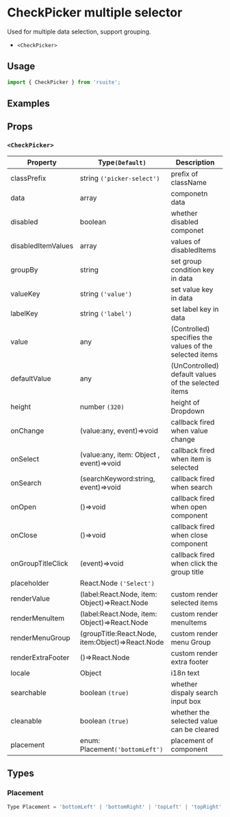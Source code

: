 # CheckPicker multiple selector

Used for multiple data selection, support grouping.

* `<CheckPicker>`

## Usage

```js
import { CheckPicker } from 'rsuite';
```

## Examples

<!--{demo}-->

## Props

### `<CheckPicker>`

| Property           | Type`(Default)`                                  | Description                                             |
| ------------------ | ------------------------------------------------ | ------------------------------------------------------- |
| classPrefix        | string `('picker-select')`                       | prefix of className                                     |
| data               | array                                            | componetn data                                          |
| disabled           | boolean                                          | whether disabled componet                               |
| disabledItemValues | array                                            | values of disabledItems                                 |
| groupBy            | string                                           | set group condition key in data                         |
| valueKey           | string `('value')`                               | set value key in data                                   |
| labelKey           | string `('label')`                               | set label key in data                                   |
| value              | any                                              | (Controlled) specifies the values of the selected items |
| defaultValue       | any                                              | (UnControlled) default values of the selected items     |
| height             | number `(320)`                                   | height of Dropdown                                      |
| onChange           | (value:any, event)=>void                         | callback fired when value change                        |
| onSelect           | (value:any, item: Object , event)=>void          | callback fired when item is selected                    |
| onSearch           | (searchKeyword:string, event)=>void              | callback fired when search                              |
| onOpen             | ()=>void                                         | callback fired when open component                      |
| onClose            | ()=>void                                         | callback fired when close component                     |
| onGroupTitleClick  | (event)=>void                                    | callback fired when click the group title               |
| placeholder        | React.Node `('Select')`                          |                                                         |
| renderValue        | (label:React.Node, item: Object)=>React.Node     | custom render selected items                            |
| renderMenuItem     | (label:React.Node, item: Object)=>React.Node     | custom render menuItems                                 |
| renderMenuGroup    | (groupTitle:React.Node, item:Object)=>React.Node | custom render menu Group                                |
| renderExtraFooter  | ()=>React.Node                                   | custom render extra footer                              |
| locale             | Object                                           | i18n text                                               |
| searchable         | boolean `(true)`                                 | whether dispaly search input box                        |
| cleanable          | boolean `(true)`                                 | whether the selected value can be cleared               |
| placement          | enum: Placement`('bottomLeft')`                  | placement of component                                  |

## Types

### Placement

```js
Type Placement = 'bottomLeft' | 'bottomRight' | 'topLeft' | 'topRight' | 'leftTop' | 'rightTop' | 'leftBottom' | 'rightBottom';
```

